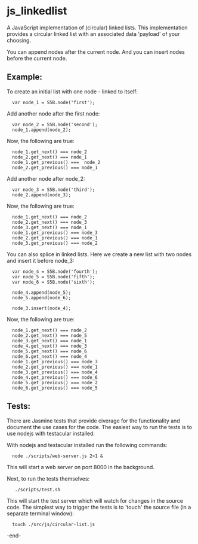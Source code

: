 js_linkedlist
=============

A JavaScript implementation of (circular) linked lists. This implementation provides
a circular linked list with an associated data 'payload' of your choosing.

You can append nodes after the current node. And you can insert nodes before the current node.

Example:
--------

To create an initial list with one node - linked to itself:
````
  var node_1 = S5B.node('first');
````
Add another node after the first node:
````
  var node_2 = S5B.node('second');
  node_1.append(node_2);
````
Now, the following are true:
````
  node_1.get_next() === node_2
  node_2.get_next() === node_1
  node_1.get_previous() ===  node_2
  node_2.get_previous() === node_1
````
Add another node after node_2:
````
  var node_3 = S5B.node('third');
  node_2.append(node_3);
````
Now, the following are true:
````
  node_1.get_next() === node_2
  node_2.get_next() === node_3
  node_3.get_next() === node_1
  node_1.get_previous() === node_3
  node_2.get_previous() === node_1
  node_3.get_previous() === node_2
````
You can also splice in linked lists. Here we create a new list with two nodes
and insert it before node_3:
````
  var node_4 = S5B.node('fourth');
  var node_5 = S5B.node('fifth');
  var node_6 = S5B.node('sixth');

  node_4.append(node_5);
  node_5.append(node_6);

  node_3.insert(node_4);
````
Now, the following are true:
````
  node_1.get_next() === node_2
  node_2.get_next() === node_5
  node_3.get_next() === node_1
  node_4.get_next() === node_3
  node_5.get_next() === node_6
  node_6.get_next() === node_4
  node_1.get_previous() === node_3
  node_2.get_previous() === node_1
  node_3.get_previous() === node_4
  node_4.get_previous() === node_6
  node_5.get_previous() === node_2
  node_6.get_previous() === node_5
````

Tests:
------

There are Jasmine tests that provide civerage for the functionality and document the use cases
for the code. The easiest way to run the tests is to use nodejs with testacular installed:

With nodejs and testacular installed run the following commands:
````
  node ./scripts/web-server.js 2>1 &
````
This will start a web server on port 8000 in the background.

Next, to run the tests themselves:
````
   ./scripts/test.sh
````
This will start the test server which will watch for changes in the source code. The simplest way
to trigger the tests is to 'touch' the source file (in a separate terminal window):
````
  touch ./src/js/circular-list.js
````
-end-